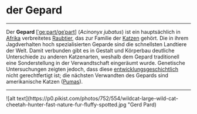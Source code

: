 # der Gepard
<hr>
<p>Der <b>Gepard</b> [<style data-mw-deduplicate="TemplateStyles:r181124515">.mw-parser-output .IPA a{text-decoration:none}</style><span class="IPA"><a href="/wiki/Liste_der_IPA-Zeichen" title="Liste der IPA-Zeichen"><span title="Aussprache im Internationalen Phonetischen Alphabet (IPA)">ˈgeːpart/geˈpart</span></a></span>] (<i>Acinonyx jubatus</i>) ist ein hauptsächlich in <a href="/wiki/Afrika" title="Afrika">Afrika</a> verbreitetes <a href="/wiki/Raubtiere" title="Raubtiere">Raubtier</a>, das zur Familie der <a href="/wiki/Katzen" title="Katzen">Katzen</a> gehört. Die in ihrem Jagdverhalten hoch spezialisierten Geparde sind die schnellsten Landtiere der Welt. Damit verbunden gibt es in Gestalt und Körperbau deutliche Unterschiede zu anderen Katzenarten, weshalb dem Gepard traditionell eine Sonderstellung in der Verwandtschaft eingeräumt wurde. Genetische Untersuchungen zeigten jedoch, dass diese <a href="/wiki/Phylogenese" title="Phylogenese">entwicklungsgeschichtlich</a> nicht gerechtfertigt ist; die nächsten Verwandten des Gepards sind amerikanische Katzen (<a href="/wiki/Pumas" title="Pumas">Pumas</a>). 

<hr>
![alt text](https://p0.pikist.com/photos/752/554/wildcat-large-wild-cat-cheetah-hunter-fast-nature-fur-fluffy-spotted.jpg "Gerd Pard)
